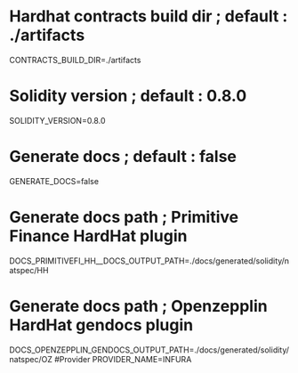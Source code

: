 # Hardhat contracts build dir ; default : ./artifacts
CONTRACTS_BUILD_DIR=./artifacts
# Solidity version ; default : 0.8.0
SOLIDITY_VERSION=0.8.0
# Generate docs ; default : false
GENERATE_DOCS=false
# Generate docs path ; Primitive Finance HardHat plugin
DOCS_PRIMITIVEFI_HH__DOCS_OUTPUT_PATH=./docs/generated/solidity/natspec/HH
# Generate docs path ; Openzepplin HardHat gendocs plugin
DOCS_OPENZEPPLIN_GENDOCS_OUTPUT_PATH=./docs/generated/solidity/natspec/OZ
#Provider
PROVIDER_NAME=INFURA